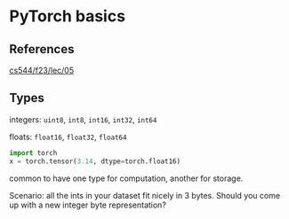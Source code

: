 # PyTorch basics


## References
[cs544/f23/lec/05](https://tyler.caraza-harter.com/cs544/f23/lec/05-pytorch-basics/slides.pdf)


## Types

integers: `uint8`, `int8`, `int16`, `int32`, `int64`

floats: `float16`, `float32`, `float64`

```python
import torch
x = torch.tensor(3.14, dtype=torch.float16)
```

common to have one type for computation, another for storage.

Scenario: all the ints in your dataset fit nicely in 3 bytes. Should you come up with a new integer byte representation?

